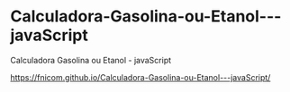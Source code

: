 # Calculadora-Gasolina-ou-Etanol---javaScript
Calculadora Gasolina ou Etanol - javaScript

https://fnicom.github.io/Calculadora-Gasolina-ou-Etanol---javaScript/


